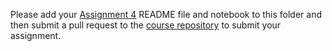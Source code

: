 Please add your [Assignment 4](https://github.com/ContextLab/storytelling-with-data/blob/master/assignments/assignment%204/Assignment_4.md) README file and notebook to this folder and then submit a pull request to the [course repository](https://github.com/ContextLab/storytelling-with-data) to submit your assignment.
